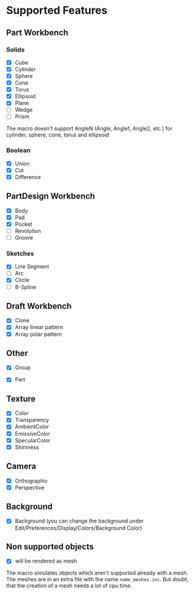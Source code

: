 # Supported Features
## Part Workbench
### Solids
- [x] Cube
- [x] Cylinder
- [x] Sphere
- [x] Cone
- [x] Torus
- [x] Ellipsoid
- [x] Plane
- [ ] Wedge
- [ ] Prism

The macro doesn't support AngleN (Angle, Angle1, Angle2, etc.) for cylinder, sphere, cone, torus and ellipsoid

### Boolean

- [x] Union
- [x] Cut
- [x] Difference

## PartDesign Workbench

- [x] Body
- [x] Pad
- [x] Pocket
- [ ] Revolution
- [ ] Groove

### Sketches
- [x] Line Segment
- [ ] Arc
- [x] Circle
- [ ] B-Spline

## Draft Workbench

- [x] Clone
- [x] Array linear pattern
- [x] Array polar pattern

## Other

- [x] Group
- [x] Part


## Texture
- [x] Color
- [x] Transparency
- [x] AmbientColor
- [x] EmissiveColor
- [x] SpecularColor
- [x] Shininess

## Camera

- [x] Orthographic
- [x] Perspective

## Background

- [x] Background (you can change the background under Edit/Preferences/Display/Colors/Background Color)

## Non supported objects

- [x] will be rendered as mesh

The macro simulates objects which aren't supported already with a mesh. The meshes are in an extra file with the name `name_meshes.inc`. But doubt, that the creation of a mesh needs a lot of cpu time.
